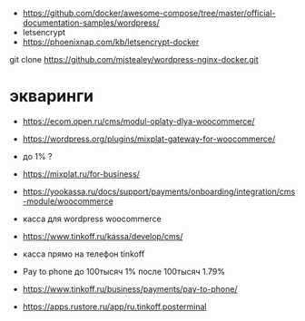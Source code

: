 - https://github.com/docker/awesome-compose/tree/master/official-documentation-samples/wordpress/
- letsencrypt
- https://phoenixnap.com/kb/letsencrypt-docker

git clone https://github.com/mjstealey/wordpress-nginx-docker.git

# экваринги
- https://ecom.open.ru/cms/modul-oplaty-dlya-woocommerce/
- https://wordpress.org/plugins/mixplat-gateway-for-woocommerce/
- до 1% ?
- https://mixplat.ru/for-business/
- https://yookassa.ru/docs/support/payments/onboarding/integration/cms-module/woocommerce

- касса для wordpress woocommerce
- https://www.tinkoff.ru/kassa/develop/cms/

- касса прямо на телефон tinkoff
- Pay to phone до 100тысяч 1% после 100тысяч 1.79%
- https://www.tinkoff.ru/business/payments/pay-to-phone/
- https://apps.rustore.ru/app/ru.tinkoff.posterminal
